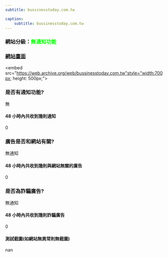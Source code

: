 ```yaml
---
subtitle: bussinesstoday.com.tw

caption:
	subtitle: bussinesstoday.com.tw
---
```


<h3>網站分級：<font color="#00FF00">無通知功能</font></h3>

### [網站畫面](bussinesstoday.com.tw)
<embed src="https://web.archive.org/web/bussinesstoday.com.tw"style="width:700px; height: 500px;">

### 是否有通知功能?
無

#### 48 小時內共收到幾則通知
0

### 廣告是否和網站有關?
無通知

#### 48 小時內共收到幾則與網站無關的廣告
0

### 是否為詐騙廣告?
無通知

#### 48 小時內共收到幾則詐騙廣告
0

#### 測試截圖(如網站無異常則無截圖)
nan

